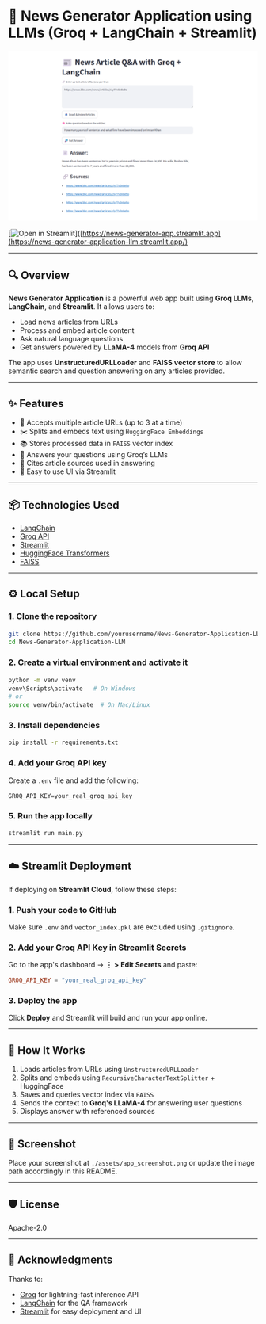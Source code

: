 # 📰 News Generator Application using LLMs (Groq + LangChain + Streamlit)

![Streamlit App Screenshot](./cover.png) <!-- Replace with your actual screenshot path -->

[![Open in Streamlit](https://static.streamlit.io/badges/streamlit_badge_black_white.svg)]([https://news-generator-app.streamlit.app](https://news-generator-application-llm.streamlit.app/) <!-- Replace with your Streamlit app URL -->

---

## 🔍 Overview

**News Generator Application** is a powerful web app built using **Groq LLMs**, **LangChain**, and **Streamlit**. It allows users to:
- Load news articles from URLs
- Process and embed article content
- Ask natural language questions
- Get answers powered by **LLaMA-4** models from **Groq API**

The app uses **UnstructuredURLLoader** and **FAISS vector store** to allow semantic search and question answering on any articles provided.

---

## ✨ Features

- 🔗 Accepts multiple article URLs (up to 3 at a time)
- ✂️ Splits and embeds text using `HuggingFace Embeddings`
- 📚 Stores processed data in `FAISS` vector index
- 💬 Answers your questions using Groq’s LLMs
- 📄 Cites article sources used in answering
- 🚀 Easy to use UI via Streamlit

---

## 📦 Technologies Used

- [LangChain](https://python.langchain.com/)
- [Groq API](https://console.groq.com/)
- [Streamlit](https://streamlit.io/)
- [HuggingFace Transformers](https://huggingface.co/)
- [FAISS](https://github.com/facebookresearch/faiss)

---

## ⚙️ Local Setup

### 1. Clone the repository
```bash
git clone https://github.com/yourusername/News-Generator-Application-LLM.git
cd News-Generator-Application-LLM
```

### 2. Create a virtual environment and activate it
```bash
python -m venv venv
venv\Scripts\activate   # On Windows
# or
source venv/bin/activate  # On Mac/Linux
```

### 3. Install dependencies
```bash
pip install -r requirements.txt
```

### 4. Add your Groq API key
Create a `.env` file and add the following:
```env
GROQ_API_KEY=your_real_groq_api_key
```

### 5. Run the app locally
```bash
streamlit run main.py
```

---

## ☁️ Streamlit Deployment

If deploying on **Streamlit Cloud**, follow these steps:

### 1. Push your code to GitHub
Make sure `.env` and `vector_index.pkl` are excluded using `.gitignore`.

### 2. Add your Groq API Key in Streamlit Secrets
Go to the app's dashboard → **⋮ > Edit Secrets** and paste:
```toml
GROQ_API_KEY = "your_real_groq_api_key"
```

### 3. Deploy the app
Click **Deploy** and Streamlit will build and run your app online.

---

## 🧠 How It Works

1. Loads articles from URLs using `UnstructuredURLLoader`
2. Splits and embeds using `RecursiveCharacterTextSplitter` + HuggingFace
3. Saves and queries vector index via `FAISS`
4. Sends the context to **Groq's LLaMA-4** for answering user questions
5. Displays answer with referenced sources

---

## 📸 Screenshot

Place your screenshot at `./assets/app_screenshot.png` or update the image path accordingly in this README.

---

## 🛡️ License

Apache-2.0

---

## 🙌 Acknowledgments

Thanks to:
- [Groq](https://groq.com/) for lightning-fast inference API
- [LangChain](https://www.langchain.com/) for the QA framework
- [Streamlit](https://streamlit.io/) for easy deployment and UI






